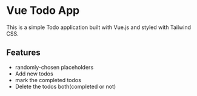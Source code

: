 # Vue Todo App

This is a simple Todo application built with Vue.js and styled with Tailwind CSS.

## Features

- randomly-chosen placeholders
- Add new todos
- mark the completed todos
- Delete the todos both(completed or not)